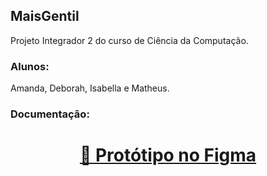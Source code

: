 ## MaisGentil

Projeto Integrador 2 do curso de Ciência da Computação. 

### Alunos:

Amanda, Deborah, Isabella e Matheus.

### Documentação:

<h1 align="center">
    <a href="https://www.figma.com/file/zSQLdPeHMxlW8o9cSERXBd/Gentil-design?node-id=756%3A0">🔗 Protótipo no Figma</a>
</h1>
